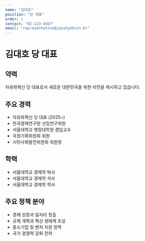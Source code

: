```yaml
---
name: "김대호"
position: "당 대표"
order: 1
contact: "02-123-4567"
email: "representative@jayuhyeksin.kr"
---
```


# 김대호 당 대표

## 약력

자유와혁신 당 대표로서 새로운 대한민국을 위한 비전을 제시하고 있습니다.

## 주요 경력

- 자유와혁신 당 대표 (2025~)
- 한국경제연구원 선임연구위원
- 서울대학교 행정대학원 겸임교수
- 국정기획위원회 위원
- 시민사회발전위원회 위원장

## 학력

- 서울대학교 경제학 박사
- 서울대학교 경제학 석사
- 서울대학교 경제학 학사

## 주요 정책 분야

- 경제 성장과 일자리 창출
- 규제 개혁과 혁신 생태계 조성
- 중소기업 및 벤처 지원 정책
- 국가 경쟁력 강화 전략 